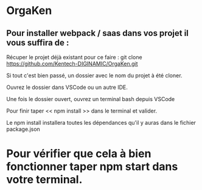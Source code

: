 # OrgaKen

## Pour installer webpack / saas dans vos projet il vous suffira de :

 Récuper le projet déjà existant pour ce faire : git clone https://github.com/Kentech-DIGINAMIC/OrgaKen.git


 Si tout c'est bien passé, un dossier avec le nom du projet à été cloner.


 Ouvrez le dossier dans VSCode ou un autre IDE. 


 Une fois le dossier ouvert, ouvrez un terminal bash depuis VSCode


 Pour finir taper <<  npm install  >> dans le terminal et valider. 

Le npm install installera toutes les dépendances qu'il y auras dans le fichier package.json

# Pour vérifier que cela à bien fonctionner taper npm start dans votre terminal. 
